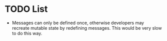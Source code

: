 # TODO List
- Messages can only be defined once, otherwise
developers may recreate mutable state by redefining messages.
This would be very slow to do this way.
